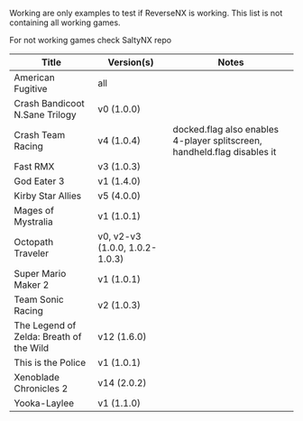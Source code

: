 Working are only examples to test if ReverseNX is working. This list is not containing all working games.

For not working games check SaltyNX repo

| Title | Version(s) | Notes |
| ------------- | ------------- | ------------- |
| American Fugitive | all |   |
| Crash Bandicoot N.Sane Trilogy | v0 (1.0.0) |   |
| Crash Team Racing | v4 (1.0.4) | docked.flag also enables 4-player splitscreen, handheld.flag disables it |
| Fast RMX | v3 (1.0.3) |   |
| God Eater 3 | v1 (1.4.0) |   |
| Kirby Star Allies | v5 (4.0.0)  |   |
| Mages of Mystralia | v1 (1.0.1)  |   |
| Octopath Traveler | v0, v2-v3 (1.0.0, 1.0.2-1.0.3) |   |
| Super Mario Maker 2 | v1 (1.0.1)  |   |
| Team Sonic Racing | v2 (1.0.3)  |   |
| The Legend of Zelda: Breath of the Wild | v12 (1.6.0) |   |
| This is the Police | v1 (1.0.1) |   |
| Xenoblade Chronicles 2 | v14 (2.0.2) |   |
| Yooka-Laylee | v1 (1.1.0)  |   |
